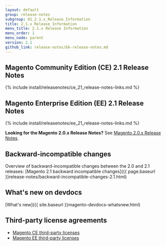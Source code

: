 ```yaml
---
layout: default
group: release-notes
subgroup: 01_2.1.x_Release_Information
title: 2.1.x Release Information
menu_title: 2.1.x Release Information
menu_order: 1
menu_node: parent
version: 2.1
github_link: release-notes/bk-release-notes.md
---
```


## Magento Community Edition (CE) 2.1 Release Notes
{% include install/releasenotes/ce_21_release-notes-links.md %}

## Magento Enterprise Edition (EE) 2.1 Release Notes

{% include install/releasenotes/ee_21_release-notes-links.md %}

**Looking for the Magento 2.0.x Release Notes?** See <a href="{{site.gdeurl}}release-notes/bk-release-notes.html" target="_blank">Magento 2.0.x Release Notes</a>. 

## Backward-incompatible changes
Overview of backward-incompatible changes between the 2.0 and 2.1 releases: [Magento 2.1 backward incompatible changes]({{ page.baseurl }}release-notes/backward-incompatible-changes-2.1.html)

## What's new on devdocs
[What's new]({{ site.baseurl }}magento-devdocs-whatsnew.html)


## Third-party license agreements

*	[Magento CE third-party licenses]({{page.baseurl}}release-notes/thirdparty_ce.html)
*	[Magento EE third-party licenses]({{page.baseurl}}release-notes/thirdparty_ee.html)
